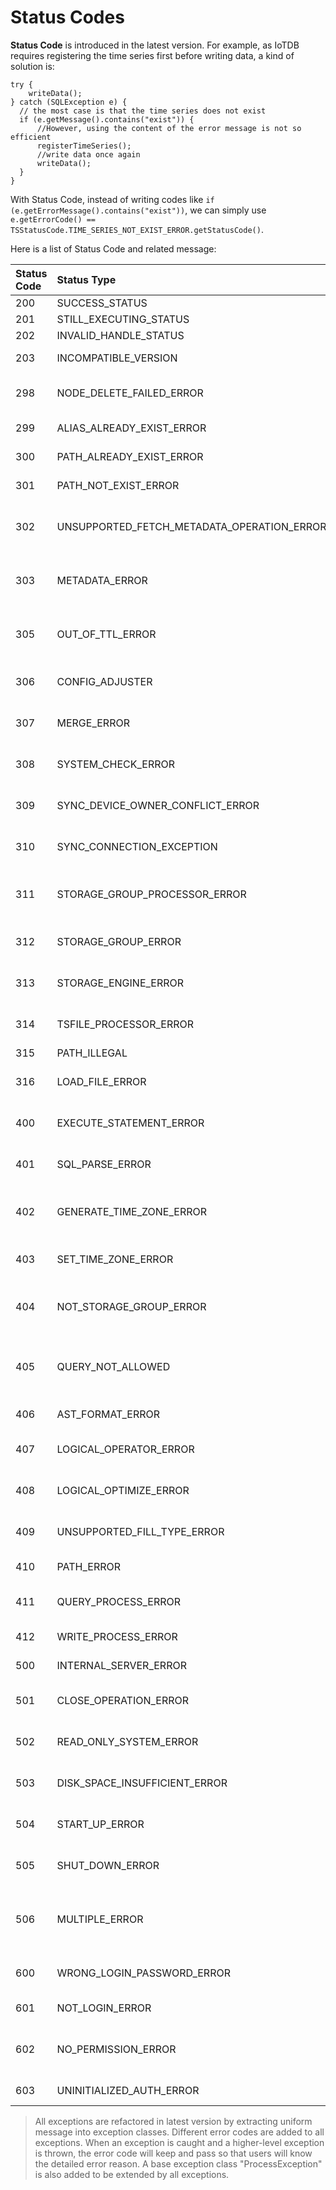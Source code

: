 <!--

    Licensed to the Apache Software Foundation (ASF) under one
    or more contributor license agreements.  See the NOTICE file
    distributed with this work for additional information
    regarding copyright ownership.  The ASF licenses this file
    to you under the Apache License, Version 2.0 (the
    "License"); you may not use this file except in compliance
    with the License.  You may obtain a copy of the License at
    
        http://www.apache.org/licenses/LICENSE-2.0
    
    Unless required by applicable law or agreed to in writing,
    software distributed under the License is distributed on an
    "AS IS" BASIS, WITHOUT WARRANTIES OR CONDITIONS OF ANY
    KIND, either express or implied.  See the License for the
    specific language governing permissions and limitations
    under the License.

-->

# Status Codes

**Status Code** is introduced in the latest version. For example, as IoTDB requires registering the time series first before writing data, a kind of solution is:

```
try {
    writeData();
} catch (SQLException e) {
  // the most case is that the time series does not exist
  if (e.getMessage().contains("exist")) {
      //However, using the content of the error message is not so efficient
      registerTimeSeries();
      //write data once again
      writeData();
  }
}

```

With Status Code, instead of writing codes like `if (e.getErrorMessage().contains("exist"))`, we can simply use `e.getErrorCode() == TSStatusCode.TIME_SERIES_NOT_EXIST_ERROR.getStatusCode()`.

Here is a list of Status Code and related message:

|Status Code|Status Type|Meanings|
|:---|:---|:---|
|200|SUCCESS_STATUS||
|201|STILL_EXECUTING_STATUS||
|202|INVALID_HANDLE_STATUS||
|203|INCOMPATIBLE_VERSION|Incompatible version|
|298|NODE_DELETE_FAILED_ERROR|Failed while deleting node|
|299|ALIAS_ALREADY_EXIST_ERROR|Alias already exists|
|300|PATH_ALREADY_EXIST_ERROR|Path already exists|
|301|PATH_NOT_EXIST_ERROR|Path does not exist|
|302|UNSUPPORTED_FETCH_METADATA_OPERATION_ERROR|Unsupported fetch metadata operation|
|303|METADATA_ERROR|Meet error when dealing with metadata|
|305|OUT_OF_TTL_ERROR|Insertion time is less than TTL time bound|
|306|CONFIG_ADJUSTER|IoTDB system load is too large|
|307|MERGE_ERROR|Meet error while merging|
|308|SYSTEM_CHECK_ERROR|Meet error while system checking|
|309|SYNC_DEVICE_OWNER_CONFLICT_ERROR|Sync device owners conflict|
|310|SYNC_CONNECTION_EXCEPTION|Meet error while sync connecting|
|311|STORAGE_GROUP_PROCESSOR_ERROR|Storage group processor related error|
|312|STORAGE_GROUP_ERROR|Storage group related error|
|313|STORAGE_ENGINE_ERROR|Storage engine related error|
|314|TSFILE_PROCESSOR_ERROR|TsFile processor related error|
|315|PATH_ILLEGAL|Illegal path|
|316|LOAD_FILE_ERROR|Meet error while loading file|
|400|EXECUTE_STATEMENT_ERROR|Execute statement error|
|401|SQL_PARSE_ERROR|Meet error while parsing SQL|
|402|GENERATE_TIME_ZONE_ERROR|Meet error while generating time zone|
|403|SET_TIME_ZONE_ERROR|Meet error while setting time zone|
|404|NOT_STORAGE_GROUP_ERROR|Operating object is not a storage group|
|405|QUERY_NOT_ALLOWED|Query statements are not allowed error|
|406|AST_FORMAT_ERROR|AST format related error|
|407|LOGICAL_OPERATOR_ERROR|Logical operator related error|
|408|LOGICAL_OPTIMIZE_ERROR|Logical optimize related error|
|409|UNSUPPORTED_FILL_TYPE_ERROR|Unsupported fill type related error|
|410|PATH_ERROR|Path related error|
|411|QUERY_PROCESS_ERROR|Query process related error|
|412|WRITE_PROCESS_ERROR|Writing data related error|
|500|INTERNAL_SERVER_ERROR|Internal server error|
|501|CLOSE_OPERATION_ERROR|Meet error in close operation|
|502|READ_ONLY_SYSTEM_ERROR|Operating system is read only|
|503|DISK_SPACE_INSUFFICIENT_ERROR|Disk space is insufficient|
|504|START_UP_ERROR|Meet error while starting up|
|505|SHUT_DOWN_ERROR|Meet error while shutdown|
|506|MULTIPLE_ERROR|Meet error when executing multiple statements|
|600|WRONG_LOGIN_PASSWORD_ERROR|Username or password is wrong|
|601|NOT_LOGIN_ERROR|Has not logged in|
|602|NO_PERMISSION_ERROR|No permissions for this operation|
|603|UNINITIALIZED_AUTH_ERROR|Uninitialized authorizer|

> All exceptions are refactored in latest version by extracting uniform message into exception classes. Different error codes are added to all exceptions. When an exception is caught and a higher-level exception is thrown, the error code will keep and pass so that users will know the detailed error reason.
A base exception class "ProcessException" is also added to be extended by all exceptions.
